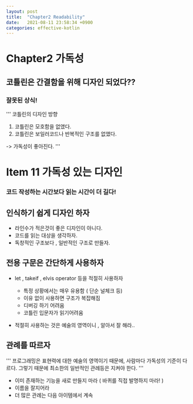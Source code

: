 ```yaml
---
layout: post
title:  "Chapter2 Readability"
date:   2021-08-11 23:58:34 +0900
categories: effective-kotlin
---
```


# Chapter2 가독성

## 코틀린은 간결함을 위해 디자인 되었다??
### 잘못된 상식!
'''
코틀린의 디자인 방향
1. 코틀린은 모호함을 없앴다.
2. 코틀린은 보일러코드나 반복적인 구조를 없앴다.

-> 가독성이 좋아진다.
'''



# Item 11 가독성 있는 디자인
### 코드 작성하는 시간보다 읽는 시간이 더 길다!

## 인식하기 쉽게 디자인 하자

- 라인수가 적은것이 좋은 디자인이 아니다.
- 코드를 읽는 대상을 생각하자.
- 독창적인 구조보다 , 일반적인 구조로 만들자.

## 전용 구문은 간단하게 사용하자
- let , takeif , elvis operator 등을 적절히 사용하자
	- 특정 상황에서는 매우 유용함 ( 단순 널체크 등)
	- 이유 없이 사용하면 구조가 복잡해짐
	- 디버깅 하기 어려움
	- 코틀린 입문자가 읽기어려움

- 적절히 사용하는 것은 예술의 영역이니 , 알아서 잘 해라..


## 관례를 따르자
'''
프로그래밍은 표현력에 대한 예술의 영역이기 때문에, 사람마다 가독성의 기준이 다르다.
그렇기 때문에 최소한의 일반적인 관례등은 지켜야 한다.
'''

- 이미 존재하는 기능을 새로 만들지 마라 ( 바퀴를 직접 발명하지 마라! )
- 이름을 잘지어라
- 더 많은 관례는 다음 아이템에서 계속




